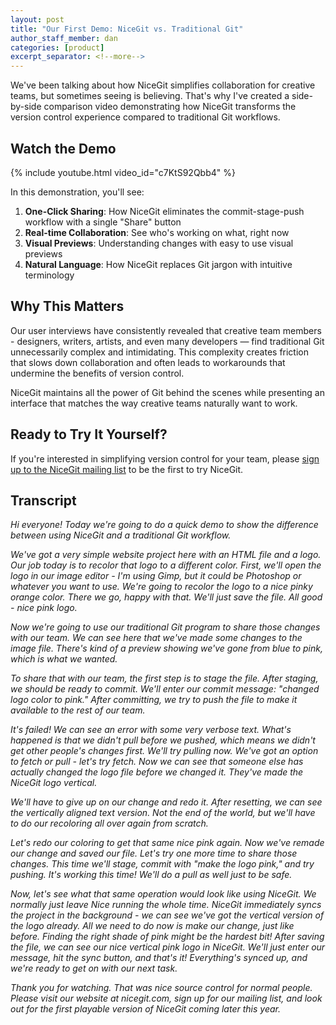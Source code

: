 ```yaml
---
layout: post
title: "Our First Demo: NiceGit vs. Traditional Git"
author_staff_member: dan
categories: [product]
excerpt_separator: <!--more-->
---
```


We've been talking about how NiceGit simplifies collaboration for creative teams, but sometimes seeing is believing. That's why I've created a side-by-side comparison video demonstrating how NiceGit transforms the version control experience compared to traditional Git workflows.

<!--more-->

## Watch the Demo

{% include youtube.html video_id="c7KtS92Qbb4" %}

In this demonstration, you'll see:

1. **One-Click Sharing**: How NiceGit eliminates the commit-stage-push workflow with a single "Share" button
1. **Real-time Collaboration**: See who's working on what, right now
1. **Visual Previews**: Understanding changes with easy to use visual previews
1. **Natural Language**: How NiceGit replaces Git jargon with intuitive terminology

## Why This Matters

Our user interviews have consistently revealed that creative team members - designers, writers, artists, and even many developers — find traditional Git unnecessarily complex and intimidating. This complexity creates friction that slows down collaboration and often leads to workarounds that undermine the benefits of version control.

NiceGit maintains all the power of Git behind the scenes while presenting an interface that matches the way creative teams naturally want to work.

## Ready to Try It Yourself?

If you're interested in simplifying version control for your team, please [sign up to the NiceGit mailing list](/#sign-up) to be the first to try NiceGit.

## Transcript

*Hi everyone! Today we're going to do a quick demo to show the difference between using NiceGit and a traditional Git workflow.*

*We've got a very simple website project here with an HTML file and a logo. Our job today is to recolor that logo to a different color. First, we'll open the logo in our image editor - I'm using Gimp, but it could be Photoshop or whatever you want to use. We're going to recolor the logo to a nice pinky orange color. There we go, happy with that. We'll just save the file. All good - nice pink logo.*

*Now we're going to use our traditional Git program to share those changes with our team. We can see here that we've made some changes to the image file. There's kind of a preview showing we've gone from blue to pink, which is what we wanted.*

*To share that with our team, the first step is to stage the file. After staging, we should be ready to commit. We'll enter our commit message: "changed logo color to pink." After committing, we try to push the file to make it available to the rest of our team.*

*It's failed! We can see an error with some very verbose text. What's happened is that we didn't pull before we pushed, which means we didn't get other people's changes first. We'll try pulling now. We've got an option to fetch or pull - let's try fetch. Now we can see that someone else has actually changed the logo file before we changed it. They've made the NiceGit logo vertical.*

*We'll have to give up on our change and redo it. After resetting, we can see the vertically aligned text version. Not the end of the world, but we'll have to do our recoloring all over again from scratch.*

*Let's redo our coloring to get that same nice pink again. Now we've remade our change and saved our file. Let's try one more time to share those changes. This time we'll stage, commit with "make the logo pink," and try pushing. It's working this time! We'll do a pull as well just to be safe.*

*Now, let's see what that same operation would look like using NiceGit. We normally just leave Nice running the whole time. NiceGit immediately syncs the project in the background - we can see we've got the vertical version of the logo already. All we need to do now is make our change, just like before. Finding the right shade of pink might be the hardest bit! After saving the file, we can see our nice vertical pink logo in NiceGit. We'll just enter our message, hit the sync button, and that's it! Everything's synced up, and we're ready to get on with our next task.*

*Thank you for watching. That was nice source control for normal people. Please visit our website at nicegit.com, sign up for our mailing list, and look out for the first playable version of NiceGit coming later this year.*
